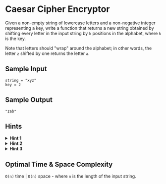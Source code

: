 # Caesar Cipher Encryptor

Given a non-empty string of lowercase letters and a non-negative integer representing a key, write a function that returns a new string obtained by shifting every letter in the input string by `k` positions in the alphabet, where `k` is the key.

Note that letters should "wrap" around the alphabet; in other words, the letter `z` shifted by one returns the letter `a`.

## Sample Input

```plaintext
string = "xyz"
key = 2
```

## Sample Output

```plaintext
"zab"
```

## Hints

<details>
<summary><b>Hint 1</b></summary>

Most languages have built-in functions that give you the Unicode value of a character as well as the character corresponding to a Unicode value. Consider using such functions to determine which letters the input string's letters should be mapped to.

</details>

<details>
<summary><b>Hint 2</b></summary>

Try creating your own mapping of letters to codes. In other words, try associating each letter in the alphabet with a specific number - its position in the alphabet, for instance - and using that to determine which letters the input string's letters should be mapped to.

</details>

<details>
<summary><b>Hint 3</b></summary>

How do you handle cases where a letter gets shifted to a position that requires wrapping around the alphabet? What about cases where the key is very large and causes multiple wrappings around the alphabet? The modulo operator should be your friend here.

</details>

## Optimal Time & Space Complexity

`O(n)` time | `O(n)` space - where `n` is the length of the input string.
